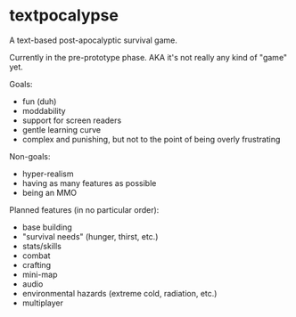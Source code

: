 # textpocalypse
A text-based post-apocalyptic survival game.

Currently in the pre-prototype phase. AKA it's not really any kind of "game" yet.

Goals:
* fun (duh)
* moddability
* support for screen readers
* gentle learning curve
* complex and punishing, but not to the point of being overly frustrating

Non-goals:
* hyper-realism
* having as many features as possible
* being an MMO

Planned features (in no particular order):
* base building
* "survival needs" (hunger, thirst, etc.)
* stats/skills
* combat
* crafting
* mini-map
* audio
* environmental hazards (extreme cold, radiation, etc.)
* multiplayer